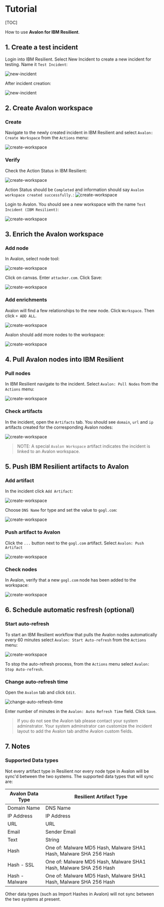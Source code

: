 # Tutorial

[TOC]

How to use **Avalon for IBM Resilient**. 

## 1. Create a test incident

Login into IBM Resilient. Select New Incident to create a new incident for testing. Name it `Test Incident`:

![new-incident](./screenshots/03-new-incident.jpg) 

After incident creation:

![new-incident](./screenshots/04-new-incident.jpg)

## 2. Create Avalon workspace

### Create

Navigate to the newly created incident in IBM Resilient and select `Avalon: Create Workspace` from the `Actions` menu:

![create-workspace](./screenshots/05-create-workspace.jpg)

### Verify

Check the Action Status in IBM Resilient:

![create-workspace](./screenshots/06-action-status.jpg)

Action Status should be `Completed` and information should say `Avalon workspace created successfully.`:
![create-workspace](./screenshots/07-action-status-result.jpg)


Login to Avalon. You should see a new workspace with the name `Test Incident (IBM Resilient)`: 

![create-workspace](./screenshots/08-workspace.jpg)

## 3. Enrich the Avalon workspace

### Add node

In Avalon, select node tool:

![create-workspace](./screenshots/09-add-node-tool.jpg)

Click on canvas. Enter `attacker.com`. Click Save:

![create-workspace](./screenshots/10-add-node.jpg)  

### Add enrichments

Avalon will find a few relationships to the new node. Click `Workspace`. Then click `+ ADD ALL`.

![create-workspace](./screenshots/11-add-relationships.jpg)

Avalon should add more nodes to the workspace:

![create-workspace](./screenshots/12-relationships.jpg)

## 4. Pull Avalon nodes into IBM Resilient

### Pull nodes

In IBM Resilient navigate to the incident. Select `Avalon: Pull Nodes` from the `Actions` menu:

![create-workspace](./screenshots/13-pull-nodes.jpg)

### Check artifacts

In the incident, open the `Artifacts` tab. You should see `domain`, `url` and `ip` artifacts created for the corresponding Avalon nodes:

![create-workspace](./screenshots/14-artifacts.jpg)

> NOTE: A special `Avalon Workspace` artifact indicates the incident is linked to an Avalon workspace. 

## 5. Push IBM Resilient artifacts to Avalon

### Add artifact

In the incident click `Add Artifact`: 

![create-workspace](./screenshots/15-add-artifact.jpg)

Choose `DNS Name` for type and set the value to `gogl.com`:

![create-workspace](./screenshots/16-dns-name-artifact.jpg)

### Push artifact to Avalon

Click the `...` button next to the `gogl.com` artifact. Select `Avalon: Push Artifact`

![create-workspace](./screenshots/17-push-artifact.jpg)

### Check nodes

In Avalon, verify that a new `gogl.com` node has been added to the workspace:

![create-workspace](./screenshots/18-new-node.jpg) 


## 6. Schedule automatic resfresh (optional)

### Start auto-refresh

To start an IBM Resilient workflow that pulls the Avalon nodes automatically every 60 minutes select `Avalon: Start Auto-refresh` from the `Actions` menu:

![create-workspace](./screenshots/19-start-auto-refresh.jpg)     

To stop the auto-refresh process, from the `Actions` menu select `Avalon: Stop Auto-refresh`. 

### Change auto-refresh time

Open the `Avalon` tab and click `Edit`. 

![change-auto-refresh-time](./screenshots/20-change-auto-refresh-time-1.jpg)

Enter number of minutes in the `Avalon: Auto Refresh Time`  field. Click `Save`. 

> If you do not see the Avalon tab please contact your system adminstrator. Your system adminstrator can customize the incident layout to add the Avalon tab andthe  Avalon custom fields.  

## 7. Notes

### Supported Data types

Not every artifact type in Resilient nor every node type in Avalon will be sync'd between the two systems. The supported data types that will sync are:

| Avalon Data Type | Resilient Artifact Type|
| ---| ---|
| Domain Name | DNS Name |
| IP Address | IP Address |
| URL | URL|
| Email | Sender Email |
| Text | String |
| Hash | One of: Malware MD5 Hash, Malware SHA1 Hash, Malware SHA 256 Hash|
| Hash - SSL | One of: Malware MD5 Hash, Malware SHA1 Hash, Malware SHA 256 Hash|
| Hash - Malware | One of: Malware MD5 Hash, Malware SHA1 Hash, Malware SHA 256 Hash|

Other data types (such as Import Hashes in Avalon) will not sync between the two systems at present.
